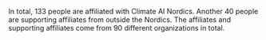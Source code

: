 In total, 133 people are affiliated with Climate AI Nordics. Another 40 people are supporting affiliates from outside the Nordics. The affiliates and supporting affiliates come from 90 different organizations in total.
